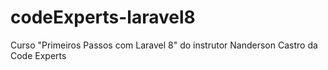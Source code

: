 # codeExperts-laravel8

Curso "Primeiros Passos com Laravel 8" do instrutor Nanderson Castro da Code Experts
